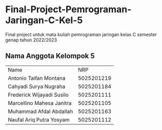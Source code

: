 # Final-Project-Pemrograman-Jaringan-C-Kel-5
Final project untuk mata kuliah pemrograman jaringan kelas C semester genap tahun 2022/2023
## Nama Anggota Kelompok 5
<table>
<tr><td>Name</td><td>NRP</td></tr>
<tr><td>Antonio Taifan Montana</td><td> 5025201219</td></tr>
<tr><td>Cahyadi Surya Nugraha</td><td> 5025201184</td></tr>
<tr><td>Frederick Wijayadi Susilo</td><td>5025201111</td></tr>
<tr><td>Marcellino Mahesa Janitra</td><td> 5025201105</td></tr>
<tr><td>Muhammad Afdal Abdallah</td><td> 5025201163</td></tr>
<tr><td>Naufal Ariq Putra Yosyam</td><td>5025201112</td></tr>
</table>
